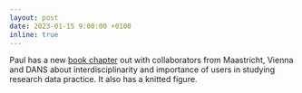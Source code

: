 ```yaml
---
layout: post
date: 2023-01-15 9:00:00 +0100
inline: true
---
```


Paul has a new [book chapter](https://doi.org/10.1007/978-3-031-11108-2_11) out with collaborators from Maastricht, Vienna and DANS about interdisciplinarity and importance of users in studying research data practice. It also has a knitted figure. 